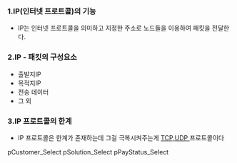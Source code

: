 
### 1.IP(인터넷 프로트콜)의 기능

- IP는 인터넷 프로트콜을 의미하고 지정한 주소로 노드들을 이용하여 패킷을 전달한다.

### 2.IP - 패킷의 구성요소

 - 출발지IP
 - 목적지IP
 - 전송 데이터
 - 그 외

### 3.IP 프로트콜의 한계 

- IP 프로트콜은 한계가 존재하는데 그걸 극복시켜주는게 <u>TCP,UDP </u>프로트콜이다


pCustomer_Select
pSolution_Select
pPayStatus_Select



